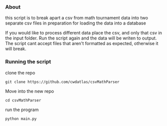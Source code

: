 ### About
this script is to break apart a csv from math tournament data into two separate csv
files in preparation for loading the data into a database

If you would like to process different data place the csv, and only that csv in the input
folder. Run the script again and the data will be writen to output.
The script cant accept files that aren't formatted as expected, otherwise it will break.
### Running the script

clone the repo
```shell
git clone https://github.com/cwdatlas/csvMathParser
```
Move into the new repo
```shell
cd csvMathParser
```
run the program
```shell
python main.py
```
